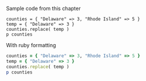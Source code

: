 Sample code from this chapter

```
counties = { "Delaware" => 3, "Rhode Island" => 5 }
temp = { "Delaware" => 3 }
counties.replace( temp )
p counties
```
With ruby formatting

```ruby
counties = { "Delaware" => 3, "Rhode Island" => 5 }
temp = { "Delaware" => 3 }
counties.replace( temp )
p counties
```
